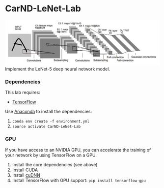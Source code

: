 # CarND-LeNet-Lab
![LeNet-5 Architecture](lenet.png)
Implement the LeNet-5 deep neural network model.

### Dependencies
This lab requires:

* [TensorFlow](https://www.tensorflow.org/)

Use [Anaconda](https://www.continuum.io/downloads) to install the dependencies:

1. `conda env create -f environment.yml`
2. `source activate CarND-LeNet-Lab`

### GPU
If you have access to an NVIDIA GPU, you can accelerate the training of your network by using TensorFlow on a GPU.

1. Install the core dependencies (see above)
2. Install [CUDA](https://developer.nvidia.com/cuda-downloads)
3. Install [cuDNN](https://developer.nvidia.com/cudnn)
4. Install TensorFlow with GPU support: `pip install tensorflow-gpu`
